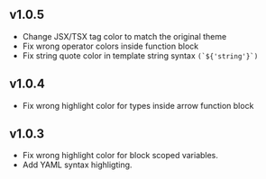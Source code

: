 ## v1.0.5
- Change JSX/TSX tag color to match the original theme 
- Fix wrong operator colors inside function block
- Fix string quote color in template string syntax ``(`${'string'}`)``

## v1.0.4 
- Fix wrong highlight color for types inside arrow function block

## v1.0.3
- Fix wrong highlight color for block scoped variables.
- Add YAML syntax highligting.
